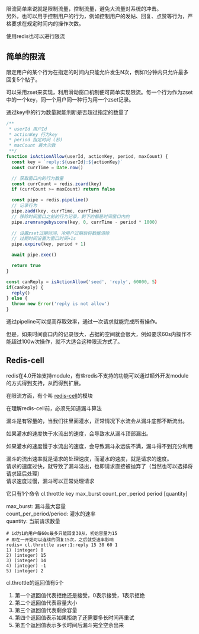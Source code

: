 限流简单来说就是限制流量，控制流量，避免大流量对系统的冲击。  
另外，也可以用于控制用户的行为，例如控制用户的发帖、回复、点赞等行为，严格要求在规定时间内的操作次数。

使用redis也可以进行限流

## 简单的限流
限定用户的某个行为在指定的时间内只能允许发生N次，例如1分钟内只允许最多回复5个帖子。

可以采用zset来实现，利用滑动窗口机制便可简单实现限流。每一个行为作为zset中的一个key，同一个用户同一种行为用一个zset记录。

通过key中的行为数量就能判断是否超过指定的数量了

```javascript
/**
 * userId 用户Id
 * actionKey 行为key
 * period 指定时间 (秒)
 * macCount 最大次数
 **/ 
function isActionAllow(userId, actionKey, period, maxCount) {
  const key = `reply:${userId}:${actionKey}`
  const currTime = Date.now()

  // 获取窗口内的行为数量
  const currCount = redis.zcard(key)
  if (currCount >= maxCount) return false

  const pipe = redis.pipeline()
  // 记录行为
  pipe.zadd(key, currTime, currTime)
  // 移除时间窗口之前的行为记录，剩下的都是时间窗口内的
  pipe.zremrangebyscore(key, 0, currTime - period * 1000)
  
  // 设置zset过期时间，冷用户过期后将数据清除
  // 过期时间设置为窗口时间+1s
  pipe.expire(key, period + 1)

  await pipe.exec()

  return true
}

const canReply = isActionAllow('seed', 'reply', 60000, 5）
if(canReply) {
  reply()
} else {
  throw new Error('reply is not allow')
}
```

通过pipeline可以提高存取效率，通过一次请求就能完成所有操作。

但是，如果时间窗口内的记录很大，占据的空间就会很大，例如要求60s内操作不能超过100w次操作，就不大适合这种限流方式了。

## Redis-cell
redis在4.0开始支持module，有些redis不支持的功能可以通过额外开发module的方式得到支持，从而得到扩展。

在限流方面，有个叫 [redis-cell](https://github.com/brandur/redis-cell)的模块

在理解redis-cell前，必须先知道漏斗算法

漏斗是有容量的，当我们往里面灌水，正常情况下水流会从漏斗底部不断流出。

如果灌水的速度快于水流出的速度，会导致水从漏斗顶部漏出。

如果灌水的速度慢于水流出的速度，会导致漏斗永远装不满，漏斗得不到充分利用

漏斗的流出速率就是请求的处理速度，而灌水的速度，就是请求的速度。  
请求的速度过快，就导致了漏斗溢出，也即请求直接被抛弃了（当然也可以选择将请求延后处理）  
请求速度过慢，漏斗可以正常处理请求

它只有1个命令
cl.throttle key max_burst count_per_period period [quantity]

max_burst: 漏斗最大容量  
count_per_period/period: 灌水的速率  
quantity: 当前请求数量

```redis
# id为1的用户每60s最多只能回复30从，初始容量为15
# 即在一开始可以连续的回复15次，之后就受速率影响
redis> cl.throttle user:1:reply 15 30 60 1
1) (integer) 0
2) (integer) 15
3) (integer) 14
4) (integer) -1
5) (integer) 2
```
cl.throttle的返回值有5个
1. 第一个返回值代表拒绝还是接受，0表示接受，1表示拒绝
2. 第二个返回值代表容量大小
3. 第三个返回值代表剩余容量
4. 第四个返回值表示如果拒绝了还需要多长时间再重试
5. 第五个返回值表示多长时间后漏斗完全空余出来
